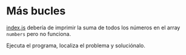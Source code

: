 # Más bucles

[index.js](index.js) debería de imprimir la suma de todos los números en el array ```numbers``` pero no funciona.

Ejecuta el programa, localiza el problema y soluciónalo.